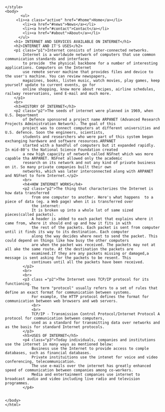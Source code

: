 <html>
    <head><title>INTERNET</title></head>
    <link rel="stylesheet" href="https://use.fontawesome.com/releases/v5.7.0/css/all.css" integrity="sha384-lZN37f5QGtY3VHgisS14W3ExzMWZxybE1SJSEsQp9S+oqd12jhcu+A56Ebc1zFSJ" crossorigin="anonymous">
   
   <style>
           
    
    h1{
        font-family: Comic Sans MS;
        color: black;
        font-size: 45px;
        text-align: center;
        text-shadow: 4px 3px red;
    }
    h2{
        font-family: Comic Sans MS;
        color: black;
        font-size: 45px;
        text-align: center;
        text-shadow: 4px 3px lime;
    }
    h3{
        font-family: Comic Sans MS;
         color: black;
         font-size: 45px;
         text-align: center;
         text-shadow: 4px 3px blue;
         }
    h4{

        font-family: Comic Sans MS;
        color: black;
        font-size: 45px;
        text-align:center;
        text-shadow: 4px 3px yellow;
    }
    h5{
        font-family: Comic Sans MS;
        color: black;
        font-size: 45px;
        text-align: center;
        text-shadow: 4px 3px red;
    }
    .p1{
        color:black;
        font-family: Segoe script;
        text-align: justify;
        font-size: 30px;
        text-shadow: 2px 1px #ff9900;

    }
    .p2{
        color: black;
        font-family: Segoe Script;
        text-align: justify;
        font-size: 30px;
        text-shadow: 2px 1px #ff9900;  
    }
    .p3{
        color: black;
        font-family: Segoe Script;
        text-align: justify;
        font-size: 30px;
        text-shadow: 2px 1px #ff9900;
    

    }
    ul {
  list-style-type: none;
  margin: 0;
  padding: 0;
  overflow: hidden;
  background-color: #333;
}

li {
  float: left;
}

li a {
  display: block;
  color: white;
  text-align: center;
  padding: 14px 16px;
  text-decoration: none;
}

li a:hover {
  background-color: #111;
}
body {margin: 0;}

ul.topnav {
  list-style-type: none;
  margin: 0;
  padding: 0;
  overflow: hidden;
  background-color: #333;
}

ul.topnav li {float: left;}

ul.topnav li a {
  display: block;
  color: white;
  text-align: center;
  padding: 14px 16px;
  text-decoration: none;
}

ul.topnav li a:hover:not(.active) {background-color: #111;}

ul.topnav li a.active {background-color: #4CAF50;}

ul.topnav li.right {float: right;}

@media screen and (max-width: 600px) {
  ul.topnav li.right, 
  ul.topnav li {float: none;}
}
</style>
    
    </style>
    <body>
           <ul>
         <li><a class="active" href="#home">Home</a></li>
            <li><a href="#news">News</a></li>
            <li><a href="#contact">Contact</a></li>
            <li><a href="#about">About</a></li>
          </ul>
        <h1> INTERNET AND SERVICES AVAILABLE ON INTERNET</h1>
        <h2>INTERNET AND IT'S USES</h2>
        <p1 class="p1">Internet consists of inter-connected networks.
            Internet is a worldwide network of computers that use common communication standards and interfaces
            to provide  the physical backbone for a number of interesting applications. Computers on the Internet
            use remote server machine that provides files and device to the user's machine. You can review newspapers,
            magazines, books, listen music, watch movies, play games, keep yourself update to current events, go for 
            online shopping, know more about recipes, airline schedules, railway reservations, send E-mail and much more.
        </p1>
        <br>
        <h3>HISTORY OF INTERNET</h3>
        <p2 class="p2">The seeds of internet were planned in 1969, when U.S. Department
            of Defence sponsored a project name ARPANET (Advanced Research Projects Administration Network). The goal of this
            project was to connect computers at different universities and U.S. defence. Soon the engineers, scientists,
            students and researchers who were part of this system began exchanging hardware and software resources.ARPANET
            started with a handful of computers but it expanded rapidly. In mid-80's the National Science Foundation created
            a new high capacity of network called NSFnet which was more capable tha ARPANET. NSFnet allowed only the academic
            research on its network and not any kind of private business on it. So many private companies built their own 
            networks, which was later interconnected along with ARPANET and NSFnet to form Internet.</p2>
            <br>
            <h4>HOW INTERNET WORKS</h4>
            <p2 class="p2">The thing that characterizes the Internet is how data transferred
                from one computer to another. Here's what happens  to a piece of data (eg. a Web page) when it is transferred over
                the internet:
                It is broken up into a whole lot of same sized pieces(called packets).
                A header is added to each packet that explains where it came from, where it should end up and how it fits in with
                the rest of the packets. Each packet is sent from computer until it finds its way to its destination. Each computer 
                along the way decides where next to send the packet. This could depend on things like how busy the other computers
                are when the packet was received. The packets may not at all ake the same route. At the destination the packets are 
                examined.If they are any packets missing or damaged,a message is sent asking for the packets to be resent. This 
                continues until all the packets have been received.
            </p2>
            <br>
            <br>
            <p3 class ="p2">The Internet uses TCP/IP protocol for its functioning. 
                The term "protocol" usually refers to a set of rules that define an exact format for communication between systems.
                For example, the HTTP protocol defines the format for communication between web browsers and web servers.
                <br>
                <br>
                TCP/IP - Transmission Control Protocol/Internet Protocol A protocol for communication between computers,
                used as a standard for transmitting data over networks and as the basis for standard Internet protocols.
            </p3>
            <h5>USES OF INTERNET</h5>
            <p4 class="p3">Today individuals, companies and institutions use the internet in many ways as mentioned below:
                Business use the Internet to provide access to comple databases, such as financial databases.
                Private instituitions use the intenet for voice and video conferencing, telecommunication.
                The use e-mails over the internet has greatly enhanced speed of communication between companies among co-workers.
                Media and entertainment companies use internet to broadcast audio and video including live radio and television programmes.
            </p4>
                    

    </body>
    </html>
